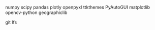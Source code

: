 numpy
scipy
pandas
plotly
openpyxl
ttkthemes
PyAutoGUI
matplotlib
opencv-python
geographiclib

git lfs